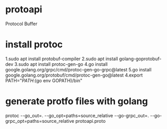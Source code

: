 # protoapi
Protocol Buffer

# install protoc
1.sudo apt install protobuf-compiler
2.sudo apt install golang-goprotobuf-dev
3.sudo apt install protoc-gen-go
4.go install google.golang.org/grpc/cmd/protoc-gen-go-grpc@latest
5.go install google.golang.org/protobuf/cmd/protoc-gen-go@latest
4.export PATH="$PATH:$(go env GOPATH)/bin"

# generate protfo files with golang
protoc --go_out=. --go_opt=paths=source_relative --go-grpc_out=. --go-grpc_opt=paths=source_relative protoapi.proto